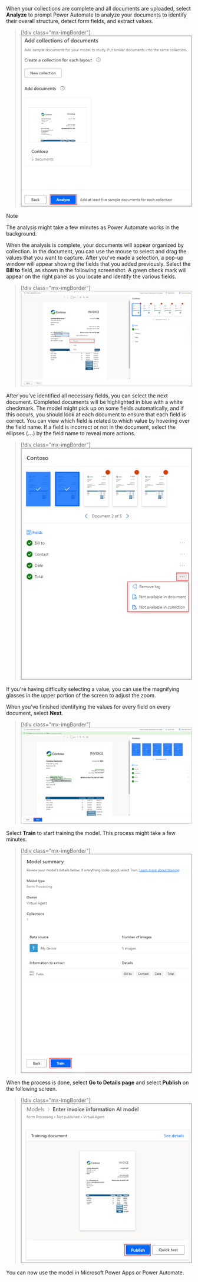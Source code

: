 When your collections are complete and all documents are uploaded, select **Analyze** to prompt Power Automate to analyze your documents to identify their overall structure, detect form fields, and extract values.

> [!div class="mx-imgBorder"]
> [![Screenshot of the Add collections of documents dialog box.](../media/8-analyze.png)](../media/8-analyze.png#lightbox)

> [!NOTE]
> The analysis might take a few minutes as Power Automate works in the background.

When the analysis is complete, your documents will appear organized by collection. In the document, you can use the mouse to select and drag the values that you want to capture. After you've made a selection, a pop-up window will appear showing the fields that you added previously. Select the **Bill to** field, as shown in the following screenshot. A green check mark will appear on the right panel as you locate and identify the various fields.

> [!div class="mx-imgBorder"]
> [![Screenshot of the Show detected words dialog box with fields being selected.](../media/9-train-model.png)](../media/9-train-model.png#lightbox)

After you've identified all necessary fields, you can select the next document. Completed documents will be highlighted in blue with a white checkmark. The model might pick up on some fields automatically, and if this occurs, you should look at each document to ensure that each field is correct. You can view which field is related to which value by hovering over the field name. If a field is incorrect or not in the document, select the ellipses (**...**) by the field name to reveal more actions.

> [!div class="mx-imgBorder"]
> [![Screenshot of a document's fields with the ellipsis button next to one selected to show field options.](../media/10-more-options.png)](../media/10-more-options.png#lightbox)

If you're having difficulty selecting a value, you can use the magnifying glasses in the upper portion of the screen to adjust the zoom.

When you've finished identifying the values for every field on every document, select **Next**.

> [!div class="mx-imgBorder"]
> [![Screenshot of the Show detected words dialog box with the Next button highlighted.](../media/11-next.png)](../media/11-next.png#lightbox)

Select **Train** to start training the model. This process might take a few minutes.

> [!div class="mx-imgBorder"]
> [![Screenshot of the Model summary dialog box with the Train button highlighted.](../media/12-train.png)](../media/12-train.png#lightbox)

When the process is done, select **Go to Details page** and select **Publish** on the following screen.

> [!div class="mx-imgBorder"]
> [![Screenshot of the Models > Enter invoice information AI model dialog box with the Publish button highlighted.](../media/13-publish.png)](../media/13-publish.png#lightbox)

You can now use the model in Microsoft Power Apps or Power Automate.
